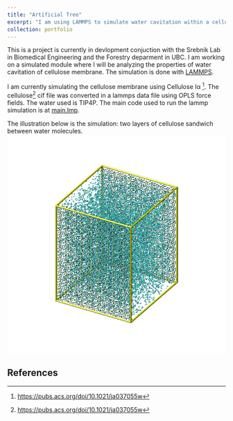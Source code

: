 ```yaml
---
title: "Artificial Tree"
excerpt: "I am using LAMMPS to simulate water cavitation within a cellulose membrane 1<br/><img src='/images/snap0.jpg' width="200" height="200">"
collection: portfolio
---
```


This is a project is currently in devlopment conjuction with the Srebnik Lab in Biomedical Engineering and the Forestry deparment in UBC. 
I am working on a simulated module where I will be analyzing the properties of water cavitation of cellulose membrane. The simulation is done with [LAMMPS](https://www.lammps.org/#gsc.tab=0). 

I am currently simulating the cellulose membrane using Cellulose Iα [^1]. The cellulose[^1] cif file was converted in a lammps data file using OPLS force fields. The water used is TIP4P. The main code used to run the lammp simulation is at [main.lmp](https://gitfront.io/r/janellecheung/QHBtzxc8cMTW/Compiled-projects/tree/Artifical%20Tree/). 

The illustration below is the simulation: two layers of cellulose sandwich between water molecules. 
![](/images/snap0.jpg)

## References 
[^1]: https://pubs.acs.org/doi/10.1021/ja037055w
